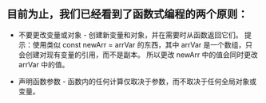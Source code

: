 ## 目前为止，我们已经看到了函数式编程的两个原则：

- 不要更改变量或对象 - 创建新变量和对象，并在需要时从函数返回它们。 提示：使用类似 const newArr = arrVar 的东西，其中 arrVar 是一个数组，只会创建对现有变量的引用，而不是副本。 所以更改 newArr 中的值会同时更改 arrVar 中的值。

- 声明函数参数 - 函数内的任何计算仅取决于参数，而不取决于任何全局对象或变量。